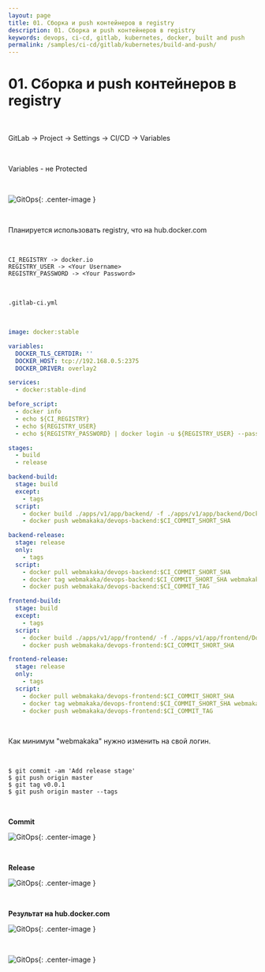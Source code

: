 ```yaml
---
layout: page
title: 01. Сборка и push контейнеров в registry
description: 01. Сборка и push контейнеров в registry
keywords: devops, ci-cd, gitlab, kubernetes, docker, built and push
permalink: /samples/ci-cd/gitlab/kubernetes/build-and-push/
---
```


# 01. Сборка и push контейнеров в registry

<br/>

GitLab -> Project -> Settings -> CI/CD -> Variables

<br/>

Variables - не Protected

<br/>

![GitOps](/img/samples/ci-cd/gitlab/kubernetes/pic-lecture01-pic01.png 'Devops'){: .center-image }

<br/>

Планируется использовать registry, что на hub.docker.com

<br/>

```
CI_REGISTRY -> docker.io
REGISTRY_USER -> <Your Username>
REGISTRY_PASSWORD -> <Your Password>
```

<br/>

```
.gitlab-ci.yml
```

<br/>

```yaml
image: docker:stable

variables:
  DOCKER_TLS_CERTDIR: ''
  DOCKER_HOST: tcp://192.168.0.5:2375
  DOCKER_DRIVER: overlay2

services:
  - docker:stable-dind

before_script:
  - docker info
  - echo ${CI_REGISTRY}
  - echo ${REGISTRY_USER}
  - echo ${REGISTRY_PASSWORD} | docker login -u ${REGISTRY_USER} --password-stdin ${CI_REGISTRY}

stages:
  - build
  - release

backend-build:
  stage: build
  except:
    - tags
  script:
    - docker build ./apps/v1/app/backend/ -f ./apps/v1/app/backend/Dockerfile -t webmakaka/devops-backend:$CI_COMMIT_SHORT_SHA
    - docker push webmakaka/devops-backend:$CI_COMMIT_SHORT_SHA

backend-release:
  stage: release
  only:
    - tags
  script:
    - docker pull webmakaka/devops-backend:$CI_COMMIT_SHORT_SHA
    - docker tag webmakaka/devops-backend:$CI_COMMIT_SHORT_SHA webmakaka/devops-backend:$CI_COMMIT_TAG
    - docker push webmakaka/devops-backend:$CI_COMMIT_TAG

frontend-build:
  stage: build
  except:
    - tags
  script:
    - docker build ./apps/v1/app/frontend/ -f ./apps/v1/app/frontend/Dockerfile -t webmakaka/devops-frontend:$CI_COMMIT_SHORT_SHA
    - docker push webmakaka/devops-frontend:$CI_COMMIT_SHORT_SHA

frontend-release:
  stage: release
  only:
    - tags
  script:
    - docker pull webmakaka/devops-frontend:$CI_COMMIT_SHORT_SHA
    - docker tag webmakaka/devops-frontend:$CI_COMMIT_SHORT_SHA webmakaka/devops-frontend:$CI_COMMIT_TAG
    - docker push webmakaka/devops-frontend:$CI_COMMIT_TAG
```

<br/>

Как минимум "webmakaka" нужно изменить на свой логин.

<br/>

    $ git commit -am 'Add release stage'
    $ git push origin master
    $ git tag v0.0.1
    $ git push origin master --tags

<br/>

**Commit**

![GitOps](/img/samples/ci-cd/gitlab/kubernetes/pic-lecture01-pic02.png 'Devops'){: .center-image }

<br/>

**Release**

![GitOps](/img/samples/ci-cd/gitlab/kubernetes/pic-lecture01-pic03.png 'Devops'){: .center-image }

<br/>

**Результат на hub.docker.com**

![GitOps](/img/samples/ci-cd/gitlab/kubernetes/pic-lecture01-pic04.png 'Devops'){: .center-image }

<br/>

![GitOps](/img/samples/ci-cd/gitlab/kubernetes/pic-lecture01-pic05.png 'Devops'){: .center-image }
